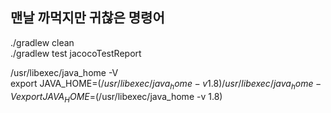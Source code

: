 ## 맨날 까먹지만 귀찮은 명령어
./gradlew clean                
./gradlew test jacocoTestReport

[//]: # (자바8버전으로 잠시 변경)
/usr/libexec/java_home -V                                        
export JAVA_HOME=$(/usr/libexec/java_home -v 1.8)
/usr/libexec/java_home -V
export JAVA_HOME=$(/usr/libexec/java_home -v 1.8)


